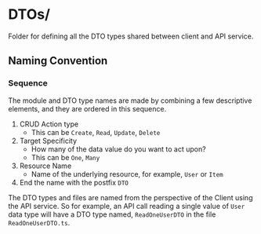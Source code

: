 # DTOs/
Folder for defining all the DTO types shared between client and API service.


## Naming Convention
### Sequence
The module and DTO type names are made by combining a few descriptive elements, and they are ordered in this sequence.
1. CRUD Action type
    - This can be `Create`, `Read`, `Update`, `Delete`
1. Target Specificity
    - How many of the data value do you want to act upon?
    - This can be `One`, `Many`
1. Resource Name
    - Name of the underlying resource, for example, `User` or `Item`
1. End the name with the postfix `DTO`

The DTO types and files are named from the perspective of the Client using the API service. So for example, an API call reading a single value of `User` data type will have a DTO type named, `ReadOneUserDTO` in the file `ReadOneUserDTO.ts`.